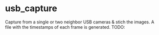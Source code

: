 # usb_capture
Capture from a single or two neighbor USB cameras &amp; stich the images. A file with the timestamps of each frame is generated.
TODO:

